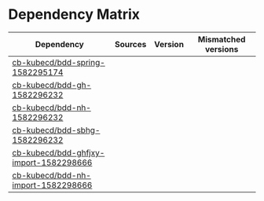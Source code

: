 # Dependency Matrix

Dependency | Sources | Version | Mismatched versions
---------- | ------- | ------- | -------------------
[cb-kubecd/bdd-spring-1582295174](https://github.com/cb-kubecd/bdd-spring-1582295174.git) |  | []() | 
[cb-kubecd/bdd-gh-1582296232](https://github.com/cb-kubecd/bdd-gh-1582296232.git) |  | []() | 
[cb-kubecd/bdd-nh-1582296232](https://github.com/cb-kubecd/bdd-nh-1582296232.git) |  | []() | 
[cb-kubecd/bdd-sbhg-1582296232](https://github.com/cb-kubecd/bdd-sbhg-1582296232.git) |  | []() | 
[cb-kubecd/bdd-ghfjxy-import-1582298666](https://github.com/cb-kubecd/bdd-ghfjxy-import-1582298666.git) |  | []() | 
[cb-kubecd/bdd-nh-import-1582298666](https://github.com/cb-kubecd/bdd-nh-import-1582298666.git) |  | []() | 
